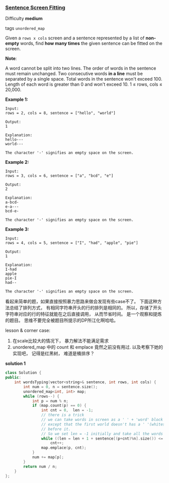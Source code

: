 ### [Sentence Screen Fitting](https://leetcode.com/problems/sentence-screen-fitting)

Difficulty **medium**

tags `unordered_map`

Given a `rows x cols` screen and a sentence represented by a list of **non-empty** words, find **how many times** the given sentence can be fitted on the screen.

**Note**:

A word cannot be split into two lines.
The order of words in the sentence must remain unchanged.
Two consecutive words **in a line** must be separated by a single space.
Total words in the sentence won't exceed 100.
Length of each word is greater than 0 and won't exceed 10.
1 ≤ rows, cols ≤ 20,000.

**Example 1:**
```
Input:
rows = 2, cols = 8, sentence = ["hello", "world"]

Output:
1

Explanation:
hello---
world---

The character '-' signifies an empty space on the screen.
```
**Example 2:**
```
Input:
rows = 3, cols = 6, sentence = ["a", "bcd", "e"]

Output:
2

Explanation:
a-bcd-
e-a---
bcd-e-

The character '-' signifies an empty space on the screen.
```

**Example 3:**
```
Input:
rows = 4, cols = 5, sentence = ["I", "had", "apple", "pie"]

Output:
1

Explanation:
I-had
apple
pie-I
had--

The character '-' signifies an empty space on the screen.
```

看起来简单的题，如果直接按照暴力思路来做会发现有些case不了。 下面这种方法总结了排列方式， 有相同字符串开头的行的排列是相同的。 所以，存储了开头字符串对应的行的特征就能在之后直接调用， 从而节省时间。 是一个观察和提炼的题目。 思维不要完全被题目所提示的DP所江化啊哈哈。

lesson & corner case:
1. 在scale比较大的情况下， 暴力解法不能满足需求
2. unordered_map 中的 count 和 emplace 竟然之前没有用过. 以及考察下她的实现吧， 记得是红黑树， 难道是桶排序？

**solution 1**

```c++
class Solution {
public:
    int wordsTyping(vector<string>& sentence, int rows, int cols) {
        int num = 0, n = sentence.size();
        unordered_map<int, int> map;
        while (rows--) {
            int p = num % n;
            if (map.count(p) == 0) {
                int cnt = 0,  len = -1;
                // there is a trick
                // we can take words in screen as a ' ' + 'word' block
                // except that the first world doesn't has a ' '(whitespace)
                // before it.
                // So we set len = -1 initially and take all the words the same
                while ((len = len + 1 + sentence[(p+cnt)%n].size()) <= cols)
                    cnt++;
                map.emplace(p, cnt);
            }
            num += map[p];
        }
        return num / n;
    }
};
```
